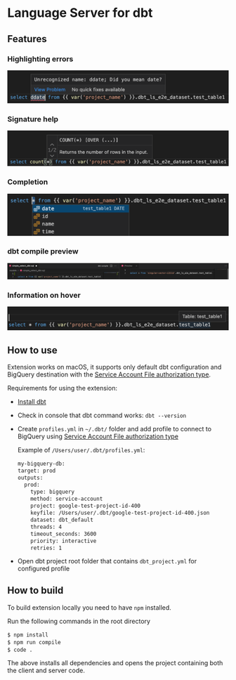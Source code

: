 # Language Server for dbt

## Features

### Highlighting errors

![Highlighting errors](images/HighlightingErrors.png)

### Signature help

![Signature help](images/SignatureHelp.png)

### Completion

![Completion](images/Completion.png)

### dbt compile preview

![dbt compile preview](images/dbtCompilePreview.png)

### Information on hover

![Information on hover](images/InformationOnHover.png)

## How to use

Extension works on macOS, it supports only default dbt configuration and BigQuery destination with the [Service Account File authorization type](https://docs.getdbt.com/reference/warehouse-profiles/bigquery-profile#service-account-file).

Requirements for using the extension:
- [Install dbt](https://docs.getdbt.com/dbt-cli/installation)
- Check in console that dbt command works: `dbt --version`
- Create `profiles.yml` in `~/.dbt/` folder and add profile to connect to BigQuery using [Service Account File authorization type](https://docs.getdbt.com/reference/warehouse-profiles/bigquery-profile#service-account-file)

    Example of `/Users/user/.dbt/profiles.yml`:
    ``` 
    my-bigquery-db:
    target: prod
    outputs:
      prod:
        type: bigquery
        method: service-account
        project: google-test-project-id-400
        keyfile: /Users/user/.dbt/google-test-project-id-400.json
        dataset: dbt_default
        threads: 4
        timeout_seconds: 3600
        priority: interactive
        retries: 1
    ```
- Open dbt project root folder that contains `dbt_project.yml` for configured profile

## How to build

To build extension locally you need to have `npm` installed.

Run the following commands in the root directory

```bash
$ npm install
$ npm run compile
$ code .
```

The above installs all dependencies and opens the project containing both the client and server code.
